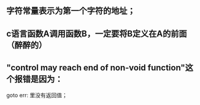 ## 字符常量表示为第一个字符的地址；
## c语言函数A调用函数B，一定要将B定义在A的前面（醉醉的）
## "control may reach end of non-void function"这个报错是因为：
goto err: 里没有返回值；